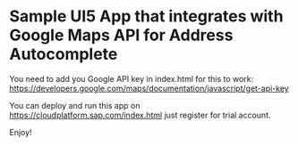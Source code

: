 # Sample UI5 App that integrates with Google Maps API for Address Autocomplete

You need to add you Google API key in index.html for this to work:
https://developers.google.com/maps/documentation/javascript/get-api-key

You can deploy and run this app on https://cloudplatform.sap.com/index.html just register for trial account.

Enjoy!
